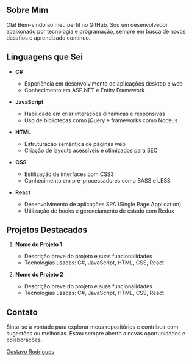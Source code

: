 ## Sobre Mim

Olá! Bem-vindo ao meu perfil no GitHub. Sou um desenvolvedor apaixonado por tecnologia e programação, sempre em busca de novos desafios e aprendizado contínuo.

## Linguagens que Sei

- **C#**
  - Experiência em desenvolvimento de aplicações desktop e web
  - Conhecimento em ASP.NET e Entity Framework

- **JavaScript**
  - Habilidade em criar interações dinâmicas e responsivas
  - Uso de bibliotecas como jQuery e frameworks como Node.js

- **HTML**
  - Estruturação semântica de páginas web
  - Criação de layouts acessíveis e otimizados para SEO

- **CSS**
  - Estilização de interfaces com CSS3
  - Conhecimento em pré-processadores como SASS e LESS

- **React**
  - Desenvolvimento de aplicações SPA (Single Page Application)
  - Utilização de hooks e gerenciamento de estado com Redux

## Projetos Destacados

1. **Nome do Projeto 1**
   - Descrição breve do projeto e suas funcionalidades
   - Tecnologias usadas: C#, JavaScript, HTML, CSS, React

2. **Nome do Projeto 2**
   - Descrição breve do projeto e suas funcionalidades
   - Tecnologias usadas: C#, JavaScript, HTML, CSS, React

## Contato

Sinta-se à vontade para explorar meus repositórios e contribuir com sugestões ou melhorias. Estou sempre aberto a novas oportunidades e colaborações.

[Gustavo Rodrigues](https://github.com/gustavor8)
